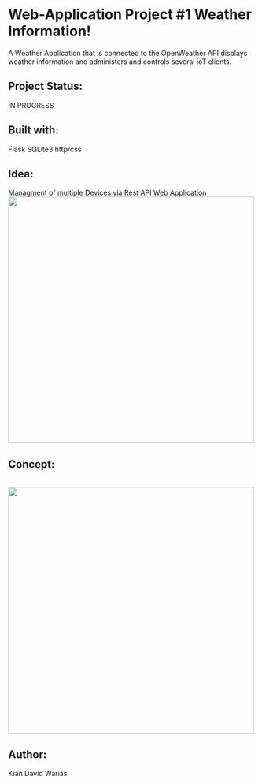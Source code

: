 # Web-Application Project #1 Weather Information!
A Weather Application that is connected to the OpenWeather API displays weather information and administers and controls several ioT clients. 

## Project Status: 
IN PROGRESS

## Built with:
Flask
SQLite3
http/css

## Idea: 
Managment of multiple Devices via Rest API
Web Application
</br>
<a href="url"><img src="https://user-images.githubusercontent.com/55065075/216689412-49002b2a-782c-494d-abff-c253f597cb40.png" height="auto" width="500" ></a>

## Concept:
</br>
<a href="url"><img src="https://user-images.githubusercontent.com/55065075/216689615-d3a9c125-5d25-4986-9b0b-50e710d2f788.png" height="auto" width="500" ></a>

## Author: 
Kian David Warias
